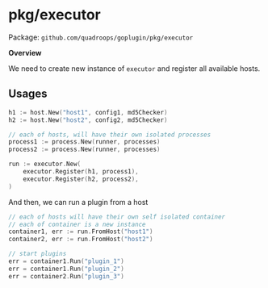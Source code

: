 # pkg/executor

Package: `github.com/quadroops/goplugin/pkg/executor`

**Overview**

We need to create new instance of `executor` and register all available hosts.

## Usages

```go
h1 := host.New("host1", config1, md5Checker)
h2 := host.New("host2", config2, md5Checker)

// each of hosts, will have their own isolated processes
process1 := process.New(runner, processes)
process2 := process.New(runner, processes)

run := executor.New(
    executor.Register(h1, process1), 
    executor.Register(h2, process2),
)
```

And then, we can run a plugin from a host

```go
// each of hosts will have their own self isolated container 
// each of container is a new instance 
container1, err := run.FromHost("host1")
container2, err := run.FromHost("host2")

// start plugins
err = container1.Run("plugin_1")
err = container1.Run("plugin_2")
err = container2.Run("plugin_3")
```